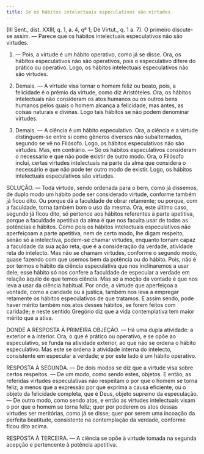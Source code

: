 ```yaml
---
title: Se os hábitos intelectuais especulativos são virtudes
---
```


(III Sent., dist. XXIII, q. 1, a. 4, qª 1; De Virtut., q. 1 a. 7).
  O primeiro discute-se assim. — Parece que os hábitos intelectuais especulativos não são virtudes.  

1. — Pois, a virtude é um hábito operativo, como já se disse. Ora, os hábitos especulativos não são operativos, pois o especulativo difere do prático ou operativo. Logo, os hábitos intelectuais especulativos não são virtudes.  

2. Demais. — A virtude visa tornar o homem feliz ou beato, pois, a felicidade é o prêmio da virtude, como diz Aristóteles. Ora, os hábitos intelectuais não consideram os atos humanos ou os outros bens humanos pelos quais o homem alcança a felicidade, mas antes, as coisas naturais e divinas. Logo tais hábitos se não podem denominar virtudes.  

3. Demais. — A ciência é um hábito especulativo. Ora, a ciência e a virtude distinguem-se entre si como gêneros diversos não subalternados, segundo se vê no Filósofo. Logo, os hábitos especulativos não são virtudes.  Mas, em contrário. — Só os hábitos especulativos consideram o necessário e que não pode existir de outro modo. Ora, o Filósofo inclui, certas virtudes intelectuais na parte da alma que considera o necessário e que não pode ter outro modo de existir. Logo, os hábitos intelectuais especulativos são virtudes.  

SOLUÇÃO. — Toda virtude, sendo ordenada para o bem, como já dissemos, de duplo modo um hábito pode ser considerado virtude, conforme também já ficou dito. Ou porque dá a faculdade de obrar retamente; ou porque, com a faculdade, torna também bom o uso da mesma. Ora, este último caso, segundo já ficou dito, só pertence aos hábitos referentes à parte apetitiva, porque a faculdade apetitiva da alma é que nos faculta usar de todas as potências e hábitos.  Como pois os hábitos intelectuais especulativos não aperfeiçoam a parte apetitiva, nem de certo modo, lhe digam respeito, senão só à intelectiva, podem-se chamar virtudes, enquanto tornam capaz a faculdade da sua ação reta, que é a consideração da verdade, atividade reta do intelecto. Mas não se chamam virtudes, conforme o segundo modo, quase fazendo com que usemos bem da potência ou do hábito. Pois, não é por termos o hábito da ciência especulativa que nos inclinaremos a usar dele; esse hábito só nos confere a faculdade de especular a verdade em relação àquilo de que temos ciência. Mas só a moção da vontade é que nos leva a usar da ciência habitual. Por onde, a virtude que aperfeiçoa a vontade, como a caridade ou a justiça, também nos leva a empregar retamente os hábitos especulativos de que tratamos. E assim sendo, pode haver mérito também nos atos desses hábitos, se forem feitos com caridade; e neste sentido Gregório diz que a vida contemplativa tem maior mérito que a ativa.  

DONDE A RESPOSTA À PRIMEIRA OBJEÇÃO. — Há uma dupla atividade: a exterior e a interior. Ora, o que é prático ou operativo, e se opõe ao especulativo, se funda na atividade exterior, ao que não se ordena o hábito especulativo. Mas este se ordena à atividade interna do intelecto, consistente em especular a verdade; e por este lado é um hábito operativo.  

RESPOSTA À SEGUNDA. — De dois modos se diz que a virtude visa sobre certos respeitos. — De um modo, como sendo estes, objetos. E então, as referidas virtudes especulativas não respeitam o por que o homem se torna feliz; a menos que a expressão por que exprima a causa eficiente, ou o objeto da felicidade completa, que é Deus, objeto supremo da especulação. — De outro modo, como sendo atos, e então as virtudes intelectuais visam o por que o homem se torna feliz; quer por poderem os atos dessas virtudes ser meritórias, como já se disse; quer por serem uma incoação da perfeita beatitude, consistente na contemplação da verdade, conforme ficou dito acima.  

RESPOSTA À TERCEIRA. — A ciência se opõe à virtude tomada na segunda acepção e pertencente à potência apetitiva.